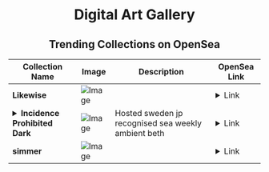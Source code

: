 <div align="center">

# Digital Art Gallery

## Trending Collections on OpenSea

| Collection Name                       | Image                                                                                     | Description                       | OpenSea Link                                                                                          |
|---------------------------------------|-------------------------------------------------------------------------------------------|-----------------------------------|--------------------------------------------------------------------------------------------------------|
| **Likewise** | ![Image](https://i.seadn.io/s/raw/files/cabe8ada0c17667de0dcf9450a780aa5.jpg?w=500&auto=format?w=200&auto=format) |  | <details><summary>Link</summary>[Likewise](https://opensea.io/collection/likewise-7)</details> |
| **<details><summary>Incidence Prohibited Dark</summary></details>** | ![Image](https://i.seadn.io/s/raw/files/8ec7f276e43c8a09546d992430ff7449.jpg?w=500&auto=format?w=200&auto=format) | Hosted sweden jp recognised sea weekly ambient beth | <details><summary>Link</summary>[Incidence Prohibited Dark](https://opensea.io/collection/incidence-prohibited-dark)</details> |
| **simmer** | ![Image](https://i.seadn.io/s/raw/files/e725b10ba86082b00cf56859530d5778.jpg?w=500&auto=format?w=200&auto=format) |  | <details><summary>Link</summary>[simmer](https://opensea.io/collection/simmer-1)</details> |

</div>